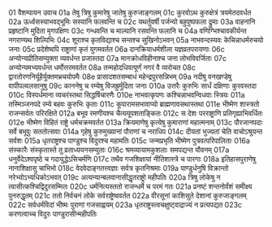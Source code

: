 01     वैशम्पायन उवाच
01a	तेषु त्रिषु कुमारेषु जातेषु कुरुजाङ्गलम्
01c	कुरवोऽथ कुरुक्षेत्रं त्रयमेतदवर्धत
02a	ऊर्ध्वसस्याभवद्भूमिः सस्यानि फलवन्ति च
02c	यथर्तुवर्षी पर्जन्यो बहुपुष्पफला द्रुमाः
03a	वाहनानि प्रहृष्टानि मुदिता मृगपक्षिणः
03c	गन्धवन्ति च माल्यानि रसवन्ति फलानि च
04a	वणिग्भिश्चावकीर्यन्त नगराण्यथ शिल्पिभिः
04c	शूराश्च कृतविद्याश्च सन्तश्च सुखिनोऽभवन्
05a	नाभवन्दस्यवः केचिन्नाधर्मरुचयो जनाः
05c	प्रदेशेष्वपि राष्ट्राणां कृतं युगमवर्तत
06a	दानक्रियाधर्मशीला यज्ञव्रतपरायणाः
06c	अन्योन्यप्रीतिसम्युक्ता व्यवर्धन्त प्रजास्तदा
07a	मानक्रोधविहीनाश्च जना लोभविवर्जिताः
07c	अन्योन्यमभ्यवर्धन्त धर्मोत्तरमवर्तत
08a	तन्महोदधिवत्पूर्णं नगरं वै व्यरोचत
08c	द्वारतोरणनिर्यूहैर्युक्तमभ्रचयोपमैः
08e	प्रासादशतसम्बाधं महेन्द्रपुरसन्निभम्
09a	नदीषु वनखण्डेषु वापीपल्वलसानुषु
09c	काननेषु च रम्येषु विजह्रुर्मुदिता जनाः
010a	उत्तरैः कुरुभिः सार्धं दक्षिणाः कुरवस्तदा
010c	विस्पर्धमाना व्यचरंस्तथा सिद्धर्षिचारणैः
010e	नाभवत्कृपणः कश्चिन्नाभवन्विधवाः स्त्रियः
011a	तस्मिञ्जनपदे रम्ये बहवः कुरुभिः कृताः
011c	कूपारामसभावाप्यो ब्राह्मणावसथास्तथा
011e	भीष्मेण शास्त्रतो राजन्सर्वतः परिरक्षिते
012a	बभूव रमणीयश्च चैत्ययूपशताङ्कितः
012c	स देशः परराष्ट्राणि प्रतिगृह्याभिवर्धितः
012e	भीष्मेण विहितं राष्ट्रे धर्मचक्रमवर्तत
013a	क्रियमाणेषु कृत्येषु कुमाराणां महात्मनाम्
013c	पौरजानपदाः सर्वे बभूवुः सततोत्सवाः
014a	गृहेषु कुरुमुख्यानां पौराणां च नराधिप
014c	दीयतां भुज्यतां चेति वाचोऽश्रूयन्त सर्वशः
015a	धृतराष्ट्रश्च पाण्डुश्च विदुरश्च महामतिः
015c	जन्मप्रभृति भीष्मेण पुत्रवत्परिपालिताः
016a	संस्कारैः संस्कृतास्ते तु व्रताध्ययनसम्युताः
016c	श्रमव्यायामकुशलाः समपद्यन्त यौवनम्
017a	धनुर्वेदेऽश्वपृष्ठे च गदायुद्धेऽसिचर्मणि
017c	तथैव गजशिक्षायां नीतिशास्त्रे च पारगाः
018a	इतिहासपुराणेषु नानाशिक्षासु चाभिभो
018c	वेदवेदाङ्गतत्त्वज्ञाः सर्वत्र कृतनिश्रमाः
019a	पाण्डुर्धनुषि विक्रान्तो नरेभ्योऽभ्यधिकोऽभवत्
019c	अत्यन्यान्बलवानासीद्धृतराष्ट्रो महीपतिः
020a	त्रिषु लोकेषु न त्वासीत्कश्चिद्विदुरसम्मितः
020c	धर्मनित्यस्ततो राजन्धर्मे च परमं गतः
021a	प्रनष्टं शन्तनोर्वंशं समीक्ष्य पुनरुद्धृतम्
021c	ततो निर्वचनं लोके सर्वराष्ट्रेष्ववर्तत
022a	वीरसूनां काशिसुते देशानां कुरुजाङ्गलम्
022c	सर्वधर्मविदां भीष्मः पुराणां गजसाह्वयम्
023a	धृतराष्ट्रस्त्वचक्षुष्ट्वाद्राज्यं न प्रत्यपद्यत
023c	करणत्वाच्च विदुरः पाण्डुरासीन्महीपतिः
